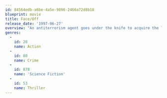 ```yaml
---
id: 84564edb-a6be-4a5e-9896-2466a72d8b18
blueprint: movie
title: Face/Off
release_date: '1997-06-27'
overview: "An antiterrorism agent goes under the knife to acquire the likeness of a terrorist and gather details about a bombing plot. When the terrorist escapes custody, he undergoes surgery to look like the agent so he can get close to the agent's family."
genres:
  -
    id: 28
    name: Action
  -
    id: 80
    name: Crime
  -
    id: 878
    name: 'Science Fiction'
  -
    id: 53
    name: Thriller
---
```

